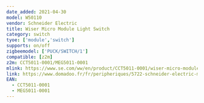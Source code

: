 ```yaml
---
date_added: 2021-04-30
model: W50110
vendor: Schneider Electric 
title: Wiser Micro Module Light Switch
category: switch
tyoe: ['module','switch']
supports: on/off
zigbeemodel: ['PUCK/SWITCH/1']
compatible: [z2m]
z2m: CCT5011-0001/MEG5011-0001
mlink: https://www.se.com/ww/en/product/CCT5011-0001/wiser-micro-module-light-switch/
link: https://www.domadoo.fr/fr/peripheriques/5722-schneider-electric-micromodule-interrupteur-eclairage-connecte-zigbee-30-wiser-3606481048172.html
EAN:
  - CCT5011-0001
  - MEG5011-0001
---
```

